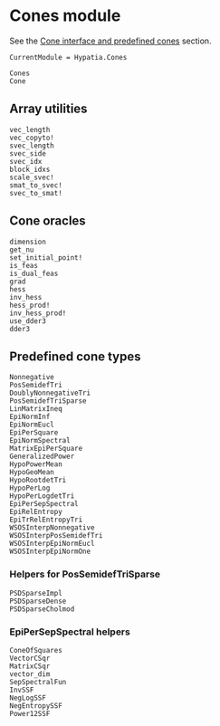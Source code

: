 # Cones module

See the [Cone interface and predefined cones](@ref) section.

```@meta
CurrentModule = Hypatia.Cones
```

```@docs
Cones
Cone
```

## Array utilities

```@docs
vec_length
vec_copyto!
svec_length
svec_side
svec_idx
block_idxs
scale_svec!
smat_to_svec!
svec_to_smat!
```

## Cone oracles

```@docs
dimension
get_nu
set_initial_point!
is_feas
is_dual_feas
grad
hess
inv_hess
hess_prod!
inv_hess_prod!
use_dder3
dder3
```

## Predefined cone types

```@docs
Nonnegative
PosSemidefTri
DoublyNonnegativeTri
PosSemidefTriSparse
LinMatrixIneq
EpiNormInf
EpiNormEucl
EpiPerSquare
EpiNormSpectral
MatrixEpiPerSquare
GeneralizedPower
HypoPowerMean
HypoGeoMean
HypoRootdetTri
HypoPerLog
HypoPerLogdetTri
EpiPerSepSpectral
EpiRelEntropy
EpiTrRelEntropyTri
WSOSInterpNonnegative
WSOSInterpPosSemidefTri
WSOSInterpEpiNormEucl
WSOSInterpEpiNormOne
```

### Helpers for PosSemidefTriSparse

```@docs
PSDSparseImpl
PSDSparseDense
PSDSparseCholmod
```

### EpiPerSepSpectral helpers

```@docs
ConeOfSquares
VectorCSqr
MatrixCSqr
vector_dim
SepSpectralFun
InvSSF
NegLogSSF
NegEntropySSF
Power12SSF
```
